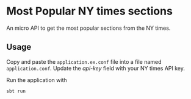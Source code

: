 # Most Popular NY times sections
An micro API to get the most popular sections from the NY times.

## Usage
Copy and paste the `application.ex.conf` file into a file named
`application.conf`. Update the _api-key_ field with your NY times API
key.

Run the application with
```bash
sbt run
```